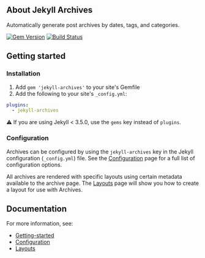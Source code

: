 ## About Jekyll Archives

Automatically generate post archives by dates, tags, and categories.

[![Gem Version](https://badge.fury.io/rb/jekyll-archives.svg)](http://badge.fury.io/rb/jekyll-archives)
[![Build Status](https://travis-ci.org/jekyll/jekyll-archives.svg?branch=master)](https://travis-ci.org/jekyll/jekyll-archives)

## Getting started

### Installation

1. Add `gem 'jekyll-archives'` to your site's Gemfile
2. Add the following to your site's `_config.yml`:

```yml
plugins:
  - jekyll-archives
```

⚠️ If you are using Jekyll < 3.5.0, use the `gems` key instead of `plugins`.

### Configuration

Archives can be configured by using the `jekyll-archives` key in the Jekyll configuration (`_config.yml`) file. See the [Configuration](configuration.md) page for a full list of configuration options.

All archives are rendered with specific layouts using certain metadata available to the archive page. The [Layouts](layouts.md) page will show you how to create a layout for use with Archives.

## Documentation

For more information, see:

* [Getting-started](getting-started.md)
* [Configuration](configuration.md)
* [Layouts](layouts.md)
